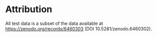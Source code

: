 # Attribution

All test data is a subset of the data available at https://zenodo.org/records/6460303 (DOI 10.5281/zenodo.6460302).
